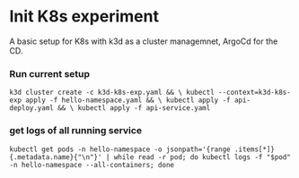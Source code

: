 
# Init K8s experiment

A basic setup for K8s with k3d as a cluster managemnet, ArgoCd for the CD.


### Run current setup
` k3d cluster create -c k3d-k8s-exp.yaml && \
kubectl --context=k3d-k8s-exp apply -f hello-namespace.yaml && \
kubectl apply -f api-deploy.yaml && \
kubectl apply -f api-service.yaml `


### get logs of all running service
` kubectl get pods -n hello-namespace -o jsonpath='{range .items[*]}{.metadata.name}{"\n"}' | while read -r pod; do kubectl logs -f "$pod" -n hello-namespace --all-containers; done ` 